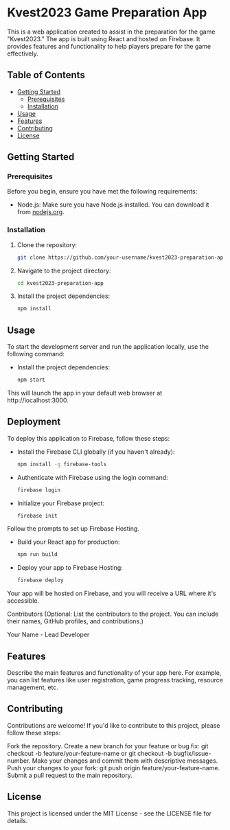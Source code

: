 # Kvest2023 Game Preparation App

This is a web application created to assist in the preparation for the game "Kvest2023." The app is built using React and hosted on Firebase. It provides features and functionality to help players prepare for the game effectively.

## Table of Contents

- [Getting Started](#getting-started)
    - [Prerequisites](#prerequisites)
    - [Installation](#installation)
- [Usage](#usage)
- [Features](#features)
- [Contributing](#contributing)
- [License](#license)

## Getting Started

### Prerequisites

Before you begin, ensure you have met the following requirements:

- Node.js: Make sure you have Node.js installed. You can download it from [nodejs.org](https://nodejs.org/).

### Installation

1. Clone the repository:

   ```bash
   git clone https://github.com/your-username/kvest2023-preparation-app.git

1. Navigate to the project directory:

    ```bash
    cd kvest2023-preparation-app

1. Install the project dependencies:

    ```bash
    npm install

## Usage
To start the development server and run the application locally, use the following command:


- Install the project dependencies:

    ```bash
    npm start

This will launch the app in your default web browser at http://localhost:3000.

## Deployment

To deploy this application to Firebase, follow these steps:

- Install the Firebase CLI globally (if you haven't already):

   ```bash
   npm install -g firebase-tools

- Authenticate with Firebase using the login command:

    ```bash
    firebase login
- Initialize your Firebase project:

    ```bash
    firebase init
Follow the prompts to set up Firebase Hosting.

- Build your React app for production:

    ```bash
    npm run build
- Deploy your app to Firebase Hosting:

    ```bash
    firebase deploy
Your app will be hosted on Firebase, and you will receive a URL where it's accessible.


Contributors
(Optional: List the contributors to the project. You can include their names, GitHub profiles, and contributions.)

Your Name - Lead Developer

## Features
Describe the main features and functionality of your app here.
For example, you can list features like user registration, game progress tracking, resource management, etc.

## Contributing
Contributions are welcome! If you'd like to contribute to this project, please follow these steps:

Fork the repository.
Create a new branch for your feature or bug fix: git checkout -b feature/your-feature-name or git checkout -b bugfix/issue-number.
Make your changes and commit them with descriptive messages.
Push your changes to your fork: git push origin feature/your-feature-name.
Submit a pull request to the main repository.

## License
This project is licensed under the MIT License - see the LICENSE file for details.
